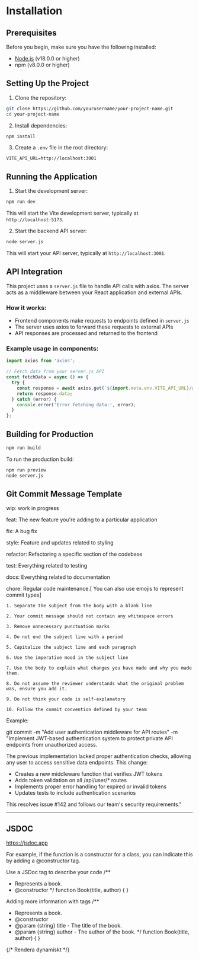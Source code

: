 # Installation

## Prerequisites

Before you begin, make sure you have the following installed:
- [Node.js](https://nodejs.org/) (v18.0.0 or higher)
- npm (v8.0.0 or higher)

## Setting Up the Project

1. Clone the repository:
```bash
git clone https://github.com/yourusername/your-project-name.git
cd your-project-name
```

2. Install dependencies:
```bash
npm install
```

3. Create a `.env` file in the root directory:
```
VITE_API_URL=http://localhost:3001
```

## Running the Application

1. Start the development server:
```bash
npm run dev
```
This will start the Vite development server, typically at `http://localhost:5173`.

2. Start the backend API server:
```bash
node server.js
```
This will start your API server, typically at `http://localhost:3001`.

## API Integration

This project uses a `server.js` file to handle API calls with axios. The server acts as a middleware between your React application and external APIs.

### How it works:
- Frontend components make requests to endpoints defined in `server.js`
- The server uses axios to forward these requests to external APIs
- API responses are processed and returned to the frontend

### Example usage in components:
```javascript
import axios from 'axios';

// Fetch data from your server.js API
const fetchData = async () => {
  try {
    const response = await axios.get(`${import.meta.env.VITE_API_URL}/api/data`);
    return response.data;
  } catch (error) {
    console.error('Error fetching data:', error);
  }
};
```

## Building for Production

```bash
npm run build
```

To run the production build:
```bash
npm run preview
node server.js
```

## Git Commit Message Template

wip: work in progress

feat: The new feature you're adding to a particular application

fix: A bug fix

style: Feature and updates related to styling

refactor: Refactoring a specific section of the codebase

test: Everything related to testing

docs: Everything related to documentation

chore: Regular code maintenance.[ You can also use emojis to represent commit types]

    1. Separate the subject from the body with a blank line

    2. Your commit message should not contain any whitespace errors

    3. Remove unnecessary punctuation marks

    4. Do not end the subject line with a period

    5. Capitalize the subject line and each paragraph

    6. Use the imperative mood in the subject line

    7. Use the body to explain what changes you have made and why you made them.

    8. Do not assume the reviewer understands what the original problem was, ensure you add it.

    9. Do not think your code is self-explanatory

    10. Follow the commit convention defined by your team

Example:

git commit -m "Add user authentication middleware for API routes" -m "Implement JWT-based authentication system to protect private API endpoints from unauthorized access.

The previous implementation lacked proper authentication checks, allowing any user to access sensitive data endpoints. This change:

- Creates a new middleware function that verifies JWT tokens
- Adds token validation on all /api/user/\* routes
- Implements proper error handling for expired or invalid tokens
- Updates tests to include authentication scenarios

This resolves issue #142 and follows our team's security requirements."

---

## JSDOC

https://jsdoc.app

For example, if the function is a constructor for a class, you can indicate this by adding a @constructor tag.

Use a JSDoc tag to describe your code
/\*\*

- Represents a book.
- @constructor
  \*/
  function Book(title, author) {
  }

Adding more information with tags
/\*\*

- Represents a book.
- @constructor
- @param {string} title - The title of the book.
- @param {string} author - The author of the book.
  \*/
  function Book(title, author) {
  }

<Grid container>
    {/* Rendera dynamiskt */}
    <Grid item key={{/*game.id?*/}}>
    <GameCard 
    gameImage={game.image}/>
    </Grid>
</Grid>
